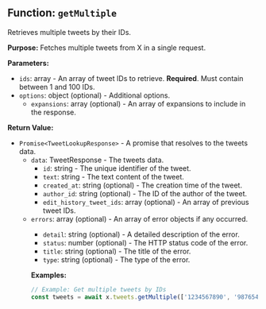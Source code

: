 ## Function: `getMultiple`

Retrieves multiple tweets by their IDs.

**Purpose:**
Fetches multiple tweets from X in a single request.

**Parameters:**

- `ids`: array<string> - An array of tweet IDs to retrieve. **Required**. Must contain between 1 and 100 IDs.
- `options`: object (optional) - Additional options.
  - `expansions`: array<string> (optional) - An array of expansions to include in the response.

**Return Value:**

- `Promise<TweetLookupResponse>` - A promise that resolves to the tweets data.
  - `data`: TweetResponse - The tweets data.
    - `id`: string - The unique identifier of the tweet.
    - `text`: string - The text content of the tweet.
    - `created_at`: string (optional) - The creation time of the tweet.
    - `author_id`: string (optional) - The ID of the author of the tweet.
    - `edit_history_tweet_ids`: array<string> (optional) - An array of previous tweet IDs.
  - `errors`: array<object> (optional) - An array of error objects if any occurred.
    - `detail`: string (optional) - A detailed description of the error.
    - `status`: number (optional) - The HTTP status code of the error.
    - `title`: string (optional) - The title of the error.
    - `type`: string (optional) - The type of the error.

**Examples:**

```typescript
// Example: Get multiple tweets by IDs
const tweets = await x.tweets.getMultiple(['1234567890', '9876543210']);
```
